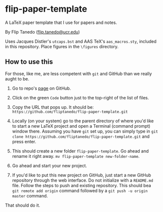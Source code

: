 # flip-paper-template
A LaTeX paper template that I use for papers and notes.

By Flip Tanedo (flip.tanedo@ucr.edu)

Uses Jacques Distler's `utcaps.bst` and AAS TeX's `aas_macros.sty`, included in this repository. Place figures in the `\figures` directory. 

## How to use this

For those, like me, are less competent with `git` and GitHub than we really aught to be.

1. Go to repo's [page](https://github.com/fliptanedo/flip-paper-template) on GitHub.

2. Click on the green `Code` button just to the top-right of the list of files. 

3. Copy the URL that pops up. It should be: `https://github.com/fliptanedo/flip-paper-template.git`

4. Locally (on your system) go to the parent directory of where you'd like to start a new LaTeX project and open a Terminal (command prompt) window there. Assuming you have `git` set up, you can simply type in `git clone https://github.com/fliptanedo/flip-paper-template.git` and press enter.

5. This should create a new folder `flip-paper-template`. Go ahead and rename it right away. `mv flip-paper-template new-folder-name`.

6. Go ahead and start your new project.

7. If you'd like to put this new project on GitHub, just start a new GitHub repository through the web interface. Do not initialize with a `README.md` file. Follow the steps to push and existing repository. This should bea `git remote add origin` command followed by a `git push -u origin master` command.

That should do it.